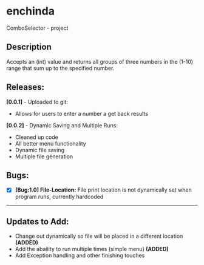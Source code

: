# enchinda
ComboSelector - project

## Description 
Accepts an (int) value and returns all groups of three numbers in the (1-10) range that sum up to the specified number.


## Releases:

**[0.0.1]** - Uploaded to git: 
* Allows for users to enter a number a get back results  

**[0.0.2]** - Dynamic Saving and Multiple Runs:
* Cleaned up code
* All better menu functionality
* Dynamic file saving
* Multiple file generation

## Bugs: 

- [x] **[Bug:1.0] File-Location:** File print location is not dynamically set when program runs, currently hardcoded  

***

## Updates to Add:

- Change out dynamically so file will be placed in a different location **(ADDED)**
- Add the abaility to run multiple times (simple menu) **(ADDED)**
- Add Exception handling and other finishing touches
